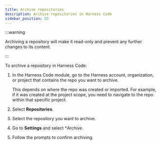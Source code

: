 ```yaml
---
title: Archive repositories
description: Archive repositories in Harness Code
sidebar_position: 55
---
```


:::warning

Archiving a repository will make it read-only and prevent any further changes to its content.

:::

To archive a repository in Harness Code:

1. In the Harness Code module, go to the Harness account, organization, or project that contains the repo you want to archive.

   This depends on where the repo was created or imported. For example, if it was created at the project scope, you need to navigate to the repo within that specific project.

2. Select **Repositories**.
3. Select the repository you want to archive.
4. Go to **Settings** and select **Archive*.
5. Follow the prompts to confirm archiving.
